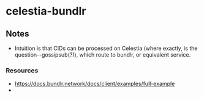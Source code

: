 # celestia-bundlr

## Notes

* Intuition is that CIDs can be processed on Celestia (where exactly, is the question--gossipsub(?)), which route to bundlr, or equivalent service.

### Resources

* https://docs.bundlr.network/docs/client/examples/full-example
* 
